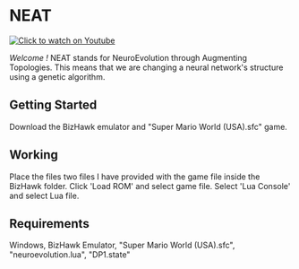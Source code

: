 # NEAT

[![Click to watch on Youtube](https://img.youtube.com/vi/3ug_i_tU-Uc/0.jpg)](https://www.youtube.com/watch?v=3ug_i_tU-Uc)

*Welcome !* NEAT stands for NeuroEvolution through Augmenting Topologies. This means that we are changing a neural network's structure using a genetic algorithm.

## Getting Started

Download the BizHawk emulator and "Super Mario World (USA).sfc" game.

## Working

Place the files two files I have provided with the game file inside the BizHawk folder. Click 'Load ROM' and select game file. Select 'Lua Console' and select Lua file.

## Requirements

Windows, BizHawk Emulator, "Super Mario World (USA).sfc", "neuroevolution.lua", "DP1.state"
